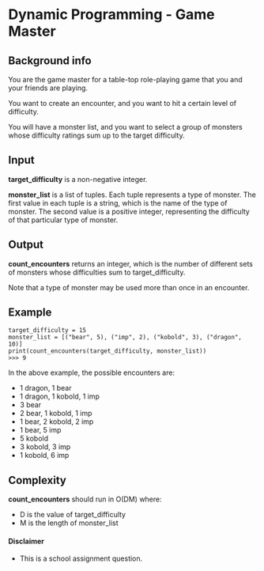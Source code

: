 # Dynamic Programming - Game Master

## Background info

You are the game master for a table-top role-playing game that you and your friends are playing.

You want to create an encounter, and you want to hit a certain level of difficulty.

You will have a monster list, and you want to select a group of monsters whose difficulty ratings sum up to the target difficulty.

## Input
**target_difficulty** is a non-negative integer.

**monster_list** is a list of tuples. Each tuple represents a type of monster. 
The first value in each tuple is a string, which is the name of the type of monster. 
The second value is a positive integer, representing the difficulty of that particular type of monster.

## Output
**count_encounters** returns an integer, which is the number of different sets of monsters whose difficulties sum to target_difficulty. 

Note that a type of monster may be used more than once in an encounter.

## Example
```
target_difficulty = 15
monster_list = [("bear", 5), ("imp", 2), ("kobold", 3), ("dragon", 10)]
print(count_encounters(target_difficulty, monster_list))
>>> 9

```
In the above example, the possible encounters are:
- 1 dragon, 1 bear
- 1 dragon, 1 kobold, 1 imp
- 3 bear
- 2 bear, 1 kobold, 1 imp
- 1 bear, 2 kobold, 2 imp
- 1 bear, 5 imp
- 5 kobold
- 3 kobold, 3 imp
- 1 kobold, 6 imp

## Complexity 
**count_encounters** should run in O(DM) where:

- D is the value of target_difficulty
- M is the length of monster_list



#### Disclaimer
- This is a school assignment question. 
